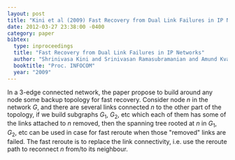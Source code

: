 ```yaml
---
layout: post
title: "Kini et al (2009) Fast Recovery from Dual Link Failures in IP Networks (INFOCOM)"
date: 2012-03-27 23:38:00 -0400
category: paper
bibtex:
  type: inproceedings
  title: "Fast Recovery from Dual Link Failures in IP Networks"
  author: "Shrinivasa Kini and Srinivasan Ramasubramanian and Amund Kvalbein and Audun F. Hansen"
  booktitle: "Proc. INFOCOM"
  year: "2009"
---
```

In a 3-edge connected network, the paper propose to build around any node some backup topology for fast recovery. Consider node $n$ in the network $G$, and there are several links connected $n$ to the other part of the topology, if we build subgraphs $G_1$, $G_2$, etc which each of them has some of the links attached to $n$ removed, then the spanning tree rooted at $n$ in $G_1$, $G_2$, etc can be used in case for fast reroute when those "removed" links are failed. The fast reroute is to replace the link connectivity, i.e. use the reroute path to reconnect $n$ from/to its neighbour.

